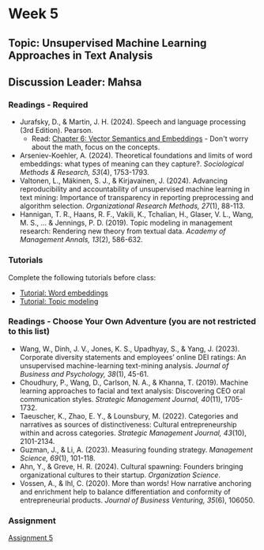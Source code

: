 # Week 5

## Topic: Unsupervised Machine Learning Approaches in Text Analysis

## Discussion Leader: Mahsa

### Readings - Required

- Jurafsky, D., & Martin, J. H. (2024). Speech and language processing (3rd Edition). Pearson.
  - Read: [Chapter 6: Vector Semantics and Embeddings](https://web.stanford.edu/~jurafsky/slp3/6.pdf) - Don't worry about the math, focus on the concepts.
- Arseniev-Koehler, A. (2024). Theoretical foundations and limits of word embeddings: what types of meaning can they capture?. *Sociological Methods & Research, 53*(4), 1753-1793.
- Valtonen, L., Mäkinen, S. J., & Kirjavainen, J. (2024). Advancing reproducibility and accountability of unsupervised machine learning in text mining: Importance of transparency in reporting preprocessing and algorithm selection. *Organizational Research Methods, 27*(1), 88-113.
- Hannigan, T. R., Haans, R. F., Vakili, K., Tchalian, H., Glaser, V. L., Wang, M. S., ... & Jennings, P. D. (2019). Topic modeling in management research: Rendering new theory from textual data. *Academy of Management Annals, 13*(2), 586-632.

### Tutorials

Complete the following tutorials before class:
- [Tutorial: Word embeddings](../tutorials/word_embeddings.ipynb)
- [Tutorial: Topic modeling](../tutorials/topic_models.ipynb)

### Readings - Choose Your Own Adventure (you are not restricted to this list)

- Wang, W., Dinh, J. V., Jones, K. S., Upadhyay, S., & Yang, J. (2023). Corporate diversity statements and employees’ online DEI ratings: An unsupervised machine-learning text-mining analysis. *Journal of Business and Psychology, 38*(1), 45-61.
- Choudhury, P., Wang, D., Carlson, N. A., & Khanna, T. (2019). Machine learning approaches to facial and text analysis: Discovering CEO oral communication styles. *Strategic Management Journal, 40*(11), 1705-1732.
- Taeuscher, K., Zhao, E. Y., & Lounsbury, M. (2022). Categories and narratives as sources of distinctiveness: Cultural entrepreneurship within and across categories. *Strategic Management Journal, 43*(10), 2101-2134.
- Guzman, J., & Li, A. (2023). Measuring founding strategy. *Management Science, 69*(1), 101-118.
- Ahn, Y., & Greve, H. R. (2024). Cultural spawning: Founders bringing organizational cultures to their startup. *Organization Science*.
- Vossen, A., & Ihl, C. (2020). More than words! How narrative anchoring and enrichment help to balance differentiation and conformity of entrepreneurial products. *Journal of Business Venturing, 35*(6), 106050.


### Assignment

[Assignment 5](../assignments/materials/week_5/instructions.md)
